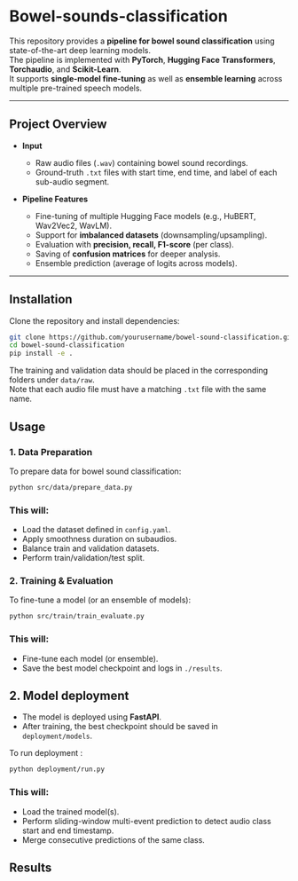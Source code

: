 # Bowel-sounds-classification

This repository provides a **pipeline for bowel sound classification** using state-of-the-art deep learning models.  
The pipeline is implemented with **PyTorch**, **Hugging Face Transformers**, **Torchaudio**, and **Scikit-Learn**.  
It supports **single-model fine-tuning** as well as **ensemble learning** across multiple pre-trained speech models.

---

## Project Overview

- **Input**
  - Raw audio files (`.wav`) containing bowel sound recordings.
  - Ground-truth `.txt` files with start time, end time, and label of each sub-audio segment.

- **Pipeline Features**
  - Fine-tuning of multiple Hugging Face models (e.g., HuBERT, Wav2Vec2, WavLM).
  - Support for **imbalanced datasets** (downsampling/upsampling).
  - Evaluation with **precision, recall, F1-score** (per class).
  - Saving of **confusion matrices** for deeper analysis.
  - Ensemble prediction (average of logits across models).

---

## Installation

Clone the repository and install dependencies:

```bash
git clone https://github.com/yourusername/bowel-sound-classification.git
cd bowel-sound-classification
pip install -e .
````

The training and validation data should be placed in the corresponding folders under `data/raw`.  
Note that each audio file must have a matching `.txt` file with the same name.


## Usage

### 1. Data Preparation

To prepare data for bowel sound classification:

```bash
python src/data/prepare_data.py
```

### This will:

- Load the dataset defined in `config.yaml`.
- Apply smoothness duration on subaudios.
- Balance train and validation datasets.
- Perform train/validation/test split.  

### 2. Training & Evaluation

To fine-tune a model (or an ensemble of models):

```bash
python src/train/train_evaluate.py
```
### This will:
 
- Fine-tune each model (or ensemble).  
- Save the best model checkpoint and logs in `./results`.

## 2. Model deployment

- The model is deployed using **FastAPI**.  
- After training, the best checkpoint should be saved in `deployment/models`.

To run deployment :

```bash
python deployment/run.py
```
### This will:

- Load the trained model(s).
- Perform sliding-window multi-event prediction to detect audio class start and end timestamp.  
- Merge consecutive predictions of the same class.


## Results 


